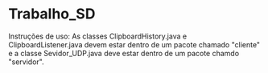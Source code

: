 # Trabalho_SD
Instruções de uso: 
As classes ClipboardHistory.java e ClipboardListener.java devem estar dentro de um pacote chamado "cliente" e a classe Sevidor_UDP.java deve estar dentro de um pacote chamdo "servidor".
